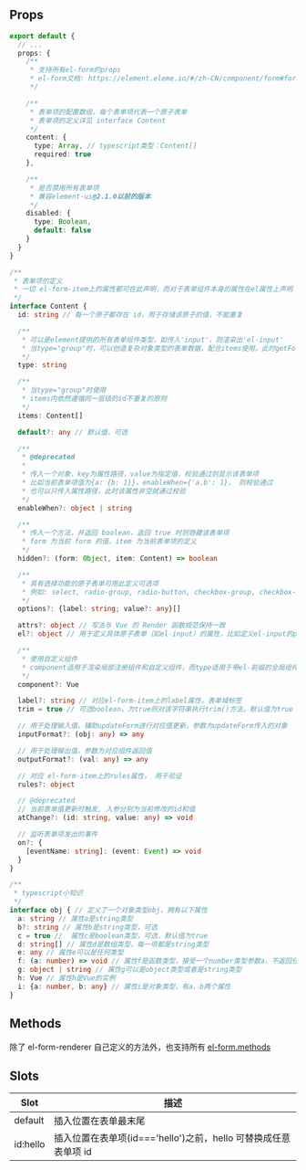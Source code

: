 ## Props

```ts
export default {
  // ...
  props: {
    /**
     * 支持所有el-form的props
     * el-form文档: https://element.eleme.io/#/zh-CN/component/form#form-attributes
     */

    /**
     * 表单项的配置数组，每个表单项代表一个原子表单
     * 表单项的定义详见 interface Content
     */
    content: {
      type: Array, // typescript类型：Content[]
      required: true
    },

    /**
     * 是否禁用所有表单项
     * 兼容element-ui@2.1.0以前的版本
     */
    disabled: {
      type: Boolean,
      default: false
    }
  }
}

/**
 * 表单项的定义
 * 一切 el-form-item上的属性都可在此声明，而对于表单组件本身的属性在el属性上声明
 */
interface Content {
  id: string // 每一个原子都存在 id，用于存储该原子的值，不能重复

  /**
   * 可以是element提供的所有表单组件类型，如传入'input'，则渲染出'el-input'
   * 当type="group"时，可以创造复杂对象类型的表单数据，配合items使用。此时getFormValue()返回的是对象类型的数据，对象的每个属性对应items里的每一项
   */
  type: string

  /**
   * 当type="group"时使用
   * items内依然遵循同一层级的id不重复的原则
   */
  items: Content[]

  default?: any // 默认值，可选

  /**
   * @deprecated
   *
   * 传入一个对象，key为属性路径，value为指定值，校验通过则显示该表单项
   * 比如当前表单项值为{a: {b: 1}}，enableWhen={'a.b': 1}， 则校验通过
   * 也可以只传入属性路径，此时该属性非空就通过校验
   */
  enableWhen?: object | string

  /**
   * 传入一个方法，并返回 boolean，返回 true 时则隐藏该表单项
   * form 为当前 form 的值，item 为当前表单项的定义
   */
  hidden?: (form: Object, item: Content) => boolean

  /**
   * 具有选择功能的原子表单可用此定义可选项
   * 例如: select, radio-group, radio-button, checkbox-group, checkbox-button
   */
  options?: {label: string; value?: any}[]

  attrs?: object // 写法与 Vue 的 Render 函数规范保持一致
  el?: object // 用于定义具体原子表单（如el-input）的属性，比如定义el-input的placeholder

  /**
   * 使用自定义组件
   * component适用于渲染局部注册组件和自定义组件，而type适用于带el-前缀的全局组件
   */
  component?: Vue

  label?: string // 对应el-form-item上的label属性，表单域标签
  trim = true // 可选boolean，为true则对该字符串执行trim()方法，默认值为true

  // 用于处理输入值，辅助updateForm进行对应值更新，参数为updateForm传入的对象
  inputFormat?: (obj: any) => any

  // 用于处理输出值，参数为对应组件返回值
  outputFormat?: (val: any) => any

  // 对应 el-form-item上的rules属性， 用于验证
  rules?: object

  // @deprecated
  // 当前表单值更新时触发, 入参分别为当前修改的id和值
  atChange?: (id: string, value: any) => void

  // 监听表单项发出的事件
  on?: {
    [eventName: string]: (event: Event) => void
  }
}

/**
 * typescript小知识
 */
interface obj { // 定义了一个对象类型obj，拥有以下属性
  a: string // 属性a是string类型
  b?: string // 属性b是string类型，可选
  c = true //  属性c是boolean类型，可选，默认值为true
  d: string[] // 属性d是数组类型，每一项都是string类型
  e: any // 属性e可以是任何类型
  f: (a: number) => void // 属性f是函数类型，接受一个number类型参数a，不返回任何值
  g: object | string // 属性g可以是object类型或者是string类型
  h: Vue // 属性h是Vue的实例
  i: {a: number, b: any} // 属性i是对象类型，有a、b两个属性
}
```

## Methods

除了 el-form-renderer 自己定义的方法外，也支持所有
<a target="_blank" href="https://element.eleme.io/#/zh-CN/component/form#form-methods">
el-form.methods
</a>

## Slots

| Slot     | 描述                                                            |
| -------- | --------------------------------------------------------------- |
| default  | 插入位置在表单最末尾                                            |
| id:hello | 插入位置在表单项(id==='hello')之前，hello 可替换成任意表单项 id |
